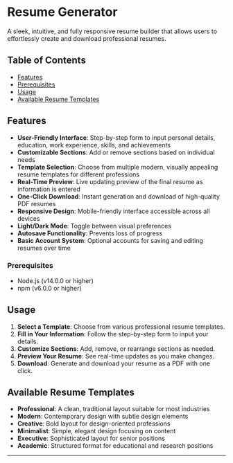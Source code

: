 # Resume Generator

A sleek, intuitive, and fully responsive resume builder that allows users to effortlessly create and download professional resumes.

## Table of Contents

- [Features](#features)
- [Prerequisites](#prerequisites)
- [Usage](#usage)
- [Available Resume Templates](#available-resume-templates)


## Features

- **User-Friendly Interface**: Step-by-step form to input personal details, education, work experience, skills, and achievements
- **Customizable Sections**: Add or remove sections based on individual needs
- **Template Selection**: Choose from multiple modern, visually appealing resume templates for different professions
- **Real-Time Preview**: Live updating preview of the final resume as information is entered
- **One-Click Download**: Instant generation and download of high-quality PDF resumes
- **Responsive Design**: Mobile-friendly interface accessible across all devices
- **Light/Dark Mode**: Toggle between visual preferences
- **Autosave Functionality**: Prevents loss of progress
- **Basic Account System**: Optional accounts for saving and editing resumes over time

### Prerequisites

- Node.js (v14.0.0 or higher)
- npm (v6.0.0 or higher)

## Usage

1. **Select a Template**: Choose from various professional resume templates.
2. **Fill in Your Information**: Follow the step-by-step form to input your details.
3. **Customize Sections**: Add, remove, or rearrange sections as needed.
4. **Preview Your Resume**: See real-time updates as you make changes.
5. **Download**: Generate and download your resume as a PDF with one click.

## Available Resume Templates

- **Professional**: A clean, traditional layout suitable for most industries
- **Modern**: Contemporary design with subtle design elements
- **Creative**: Bold layout for design-oriented professions
- **Minimalist**: Simple, elegant design focusing on content
- **Executive**: Sophisticated layout for senior positions
- **Academic**: Structured format for educational and research positions

---
